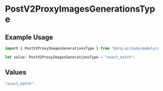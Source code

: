# PostV2ProxyImagesGenerationsType

## Example Usage

```typescript
import { PostV2ProxyImagesGenerationsType } from "@orq-ai/node/models/operations";

let value: PostV2ProxyImagesGenerationsType = "exact_match";
```

## Values

```typescript
"exact_match"
```